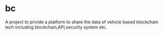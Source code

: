 # bc
A project to privide a platform to share the data of vehicle based blockchain tech including blockchain,API,security system etc.
